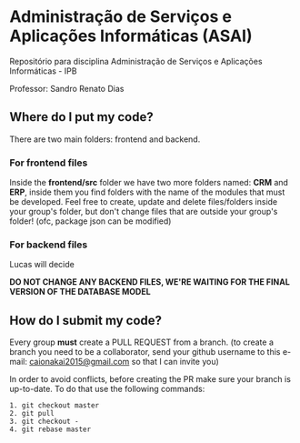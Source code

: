 # Administração de Serviços e Aplicações Informáticas (ASAI)
Repositório para disciplina Administração de Serviços e Aplicações Informáticas - IPB

Professor: Sandro Renato Dias

## Where do I put my code?
There are two main folders: frontend and backend.

### For frontend files
Inside the **frontend/src** folder we have two more folders named: **CRM** and **ERP**, inside them you find folders with the name of the modules that must be developed. Feel free to create, update and delete files/folders inside your group's folder, but don't change files that are outside your group's folder! (ofc, package json can be modified)

### For backend files

Lucas will decide

**DO NOT CHANGE ANY BACKEND FILES, WE'RE WAITING FOR THE FINAL VERSION OF THE DATABASE MODEL**


## How do I submit my code?
Every group **must** create a PULL REQUEST from a branch. (to create a branch you need to be a collaborator, send your github username to this e-mail: caionakai2015@gmail.com so that I can invite you)

In order to avoid conflicts, before creating the PR make sure your branch is up-to-date. To do that use the following commands:
```
1. git checkout master
2. git pull
3. git checkout -
4. git rebase master
```
